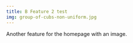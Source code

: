 ```yaml
---
title: B Feature 2 test
img: group-of-cubs-non-uniform.jpg
---
```

Another feature for the homepage with an image.
